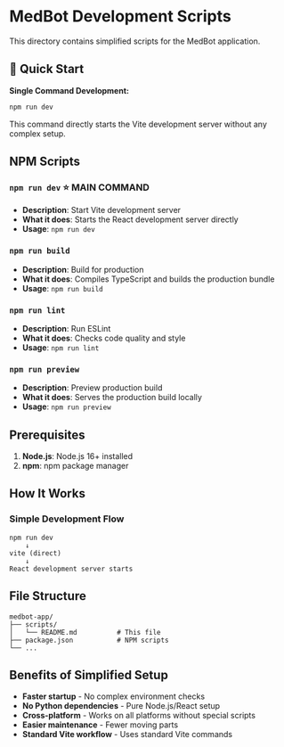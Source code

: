 # MedBot Development Scripts

This directory contains simplified scripts for the MedBot application.

## 🚀 Quick Start

**Single Command Development:**
```bash
npm run dev
```

This command directly starts the Vite development server without any complex setup.

## NPM Scripts

### `npm run dev` ⭐ **MAIN COMMAND**
- **Description**: Start Vite development server
- **What it does**: Starts the React development server directly
- **Usage**: `npm run dev`

### `npm run build`
- **Description**: Build for production
- **What it does**: Compiles TypeScript and builds the production bundle
- **Usage**: `npm run build`

### `npm run lint`
- **Description**: Run ESLint
- **What it does**: Checks code quality and style
- **Usage**: `npm run lint`

### `npm run preview`
- **Description**: Preview production build
- **What it does**: Serves the production build locally
- **Usage**: `npm run preview`

## Prerequisites

1. **Node.js**: Node.js 16+ installed
2. **npm**: npm package manager

## How It Works

### Simple Development Flow

```
npm run dev
    ↓
vite (direct)
    ↓
React development server starts
```

## File Structure

```
medbot-app/
├── scripts/
│   └── README.md          # This file
├── package.json           # NPM scripts
└── ...
```

## Benefits of Simplified Setup

- **Faster startup** - No complex environment checks
- **No Python dependencies** - Pure Node.js/React setup
- **Cross-platform** - Works on all platforms without special scripts
- **Easier maintenance** - Fewer moving parts
- **Standard Vite workflow** - Uses standard Vite commands 
